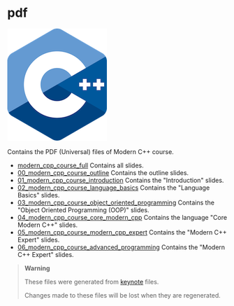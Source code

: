# pdf

![logo](../../docs/pictures/logo.png)

Contains the PDF (Universal) files of Modern C++ course.

* [modern_cpp_course_full](modern_cpp_course_full.pdf) Contains all slides.
* [00_modern_cpp_course_outline](00_modern_cpp_course_outline.pdf) Contains the outline slides.
* [01_modern_cpp_course_introduction](01_modern_cpp_course_introduction.pdf) Contains the "Introduction" slides.
* [02_modern_cpp_course_language_basics](02_modern_cpp_course_language_basics.pdf) Contains the "Language Basics" slides.
* [03_modern_cpp_course_object_oriented_programming](02_modern_cpp_course_language_basics.pdf) Contains the "Object Oriented Programming  (OOP)" slides.
* [04_modern_cpp_course_core_modern_cpp](02_modern_cpp_course_language_basics.pdf) Contains the language "Core Modern C++" slides.
* [05_modern_cpp_course_modern_cpp_expert](05_modern_cpp_course_modern_cpp_expert.pdf) Contains the "Modern C++ Expert" slides.
* [06_modern_cpp_course_advanced_programming](06_modern_cpp_course_advanced_programming.pdf) Contains the "Modern C++ Expert" slides.

> **Warning**
>
> These files were generated from [keynote](../keynotes/README.md) files.
>
> Changes made to these files will be lost when they are regenerated.
